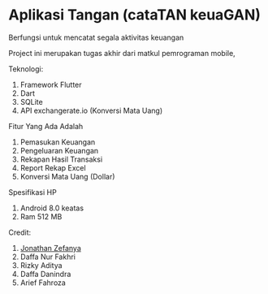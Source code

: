# Aplikasi Tangan (cataTAN keuaGAN)
Berfungsi untuk mencatat segala aktivitas keuangan

Project ini merupakan tugas akhir dari matkul pemrograman mobile,

Teknologi:
1. Framework Flutter
2. Dart
3. SQLite
4. API exchangerate.io (Konversi Mata Uang)

Fitur Yang Ada Adalah
1. Pemasukan Keuangan
2. Pengeluaran Keuangan
3. Rekapan Hasil Transaksi
4. Report Rekap Excel
5. Konversi Mata Uang (Dollar)

Spesifikasi HP
1. Android 8.0 keatas
2. Ram 512 MB

Credit:
1. <a href="https://jojo.tirtagt.xyz" target="_blank">Jonathan Zefanya</a>
2. Daffa Nur Fakhri
3. Rizky Aditya
4. Daffa Danindra
5. Arief Fahroza